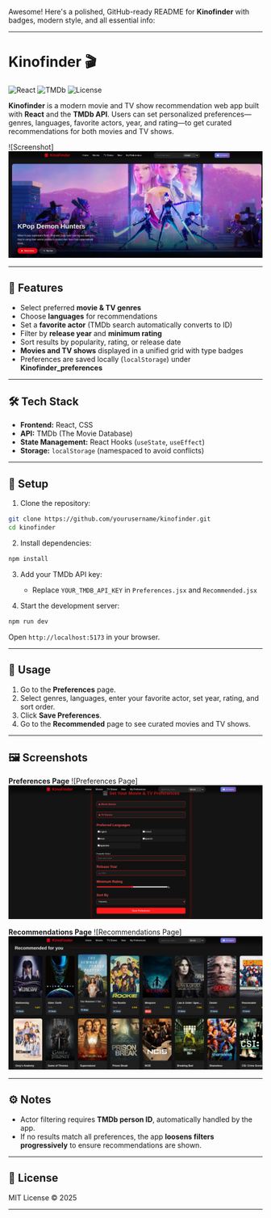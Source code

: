 Awesome! Here's a polished, GitHub-ready README for **Kinofinder** with badges, modern style, and all essential info:

---

# Kinofinder 🎬

![React](https://img.shields.io/badge/React-17.0-blue?logo=react) ![TMDb](https://img.shields.io/badge/TMDb-API-orange) ![License](https://img.shields.io/badge/License-MIT-green)

**Kinofinder** is a modern movie and TV show recommendation web app built with **React** and the **TMDb API**. Users can set personalized preferences—genres, languages, favorite actors, year, and rating—to get curated recommendations for both movies and TV shows.

![Screenshot]![alt text](image.png)

---

## 🌟 Features

* Select preferred **movie & TV genres**
* Choose **languages** for recommendations
* Set a **favorite actor** (TMDb search automatically converts to ID)
* Filter by **release year** and **minimum rating**
* Sort results by popularity, rating, or release date
* **Movies and TV shows** displayed in a unified grid with type badges
* Preferences are saved locally (`localStorage`) under **Kinofinder\_preferences**

---

## 🛠 Tech Stack

* **Frontend:** React, CSS
* **API:** TMDb (The Movie Database)
* **State Management:** React Hooks (`useState`, `useEffect`)
* **Storage:** `localStorage` (namespaced to avoid conflicts)

---

## 🚀 Setup

1. Clone the repository:

```bash
git clone https://github.com/yourusername/kinofinder.git
cd kinofinder
```

2. Install dependencies:

```bash
npm install
```

3. Add your TMDb API key:

   * Replace `YOUR_TMDB_API_KEY` in `Preferences.jsx` and `Recommended.jsx`

4. Start the development server:

```bash
npm run dev
```

Open `http://localhost:5173` in your browser.

---

## 📌 Usage

1. Go to the **Preferences** page.
2. Select genres, languages, enter your favorite actor, set year, rating, and sort order.
3. Click **Save Preferences**.
4. Go to the **Recommended** page to see curated movies and TV shows.

---

## 🖼 Screenshots

**Preferences Page**
![Preferences Page]![alt text](image-1.png)

**Recommendations Page**
![Recommendations Page]![alt text](image-2.png)

---

## ⚙️ Notes

* Actor filtering requires **TMDb person ID**, automatically handled by the app.
* If no results match all preferences, the app **loosens filters progressively** to ensure recommendations are shown.

---

## 📄 License

MIT License © 2025

---

